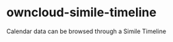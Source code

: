owncloud-simile-timeline
========================

Calendar data can be browsed through a Simile Timeline
